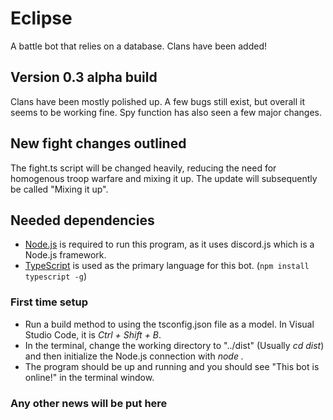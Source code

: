 # Eclipse
A battle bot that relies on a database. Clans have been added! 

## Version 0.3 alpha build
Clans have been mostly polished up. A few bugs still exist, but overall it seems to be working fine. Spy function has also seen a few major changes.

## New fight changes outlined
The fight.ts script will be changed heavily, reducing the need for homogenous troop warfare and mixing it up. The update will subsequently be called "Mixing it up". 

## Needed dependencies
- [Node.js](https://nodejs.org/dist/v10.16.3/node-v10.16.3-x64.msi) is required to run this program, as it uses discord.js which is a Node.js framework.
- [TypeScript](https://www.typescriptlang.org/) is used as the primary language for this bot. (`npm install typescript -g`)

### First time setup
- Run a build method to using the tsconfig.json file as a model. In Visual Studio Code, it is *Ctrl + Shift + B*.
- In the terminal, change the working directory to "../dist" (Usually *cd dist*) and then initialize the Node.js connection with *node .*
- The program should be up and running and you should see "This bot is online!" in the terminal window.

### Any other news will be put here

